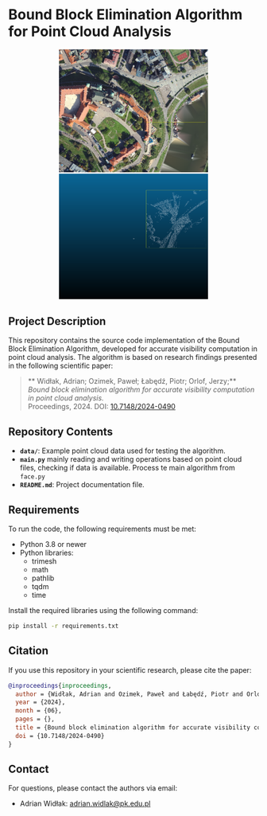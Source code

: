 # Bound Block Elimination Algorithm for Point Cloud Analysis

<p align="center">
  <img src="/images/input.png" alt="Input" width="300">
  <img src="/images/visible_area.png" alt="Visible Area" width="300">
</p>

## Project Description
This repository contains the source code implementation of the Bound Block Elimination Algorithm, developed for accurate visibility computation in point cloud analysis. The algorithm is based on research findings presented in the following scientific paper:

> ** Widłak, Adrian; Ozimek, Paweł; Łabędź, Piotr; Orlof, Jerzy;**  
> *Bound block elimination algorithm for accurate visibility computation in point cloud analysis.*  
> Proceedings, 2024. DOI: [10.7148/2024-0490](https://doi.org/10.7148/2024-0490)

## Repository Contents

- **`data/`**: Example point cloud data used for testing the algorithm.
- **`main.py`** mainly reading and writing operations based on point cloud files, checking if data is available. Process te main algorithm from `face.py`
- **`README.md`**: Project documentation file.

## Requirements

To run the code, the following requirements must be met:

- Python 3.8 or newer
- Python libraries:
    - trimesh
    - math
    - pathlib
    - tqdm
    - time

Install the required libraries using the following command:

```bash
pip install -r requirements.txt
```

## Citation

If you use this repository in your scientific research, please cite the paper:

```bibtex
@inproceedings{inproceedings,
  author = {Widłak, Adrian and Ozimek, Paweł and Łabędź, Piotr and Orlof, Jerzy},
  year = {2024},
  month = {06},
  pages = {},
  title = {Bound block elimination algorithm for accurate visibility computation in point cloud analysis},
  doi = {10.7148/2024-0490}
}
```

## Contact

For questions, please contact the authors via email: 
- Adrian Widłak: adrian.widlak@pk.edu.pl

